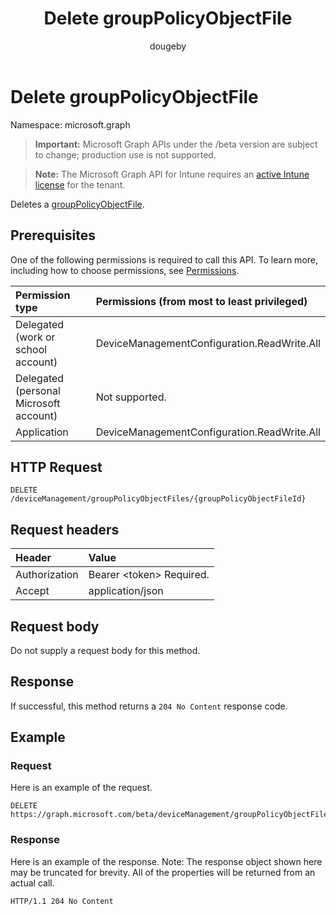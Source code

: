 ﻿---
title: "Delete groupPolicyObjectFile"
description: "Deletes a groupPolicyObjectFile."
author: "dougeby"
localization_priority: Normal
ms.prod: "intune"
doc_type: apiPageType
---

# Delete groupPolicyObjectFile

Namespace: microsoft.graph

> **Important:** Microsoft Graph APIs under the /beta version are subject to change; production use is not supported.

> **Note:** The Microsoft Graph API for Intune requires an [active Intune license](https://go.microsoft.com/fwlink/?linkid=839381) for the tenant.

Deletes a [groupPolicyObjectFile](../resources/intune-gpanalyticsservice-grouppolicyobjectfile.md).

## Prerequisites

One of the following permissions is required to call this API. To learn more, including how to choose permissions, see [Permissions](/graph/permissions-reference).

| Permission type                        | Permissions (from most to least privileged) |
| :------------------------------------- | :------------------------------------------ |
| Delegated (work or school account)     | DeviceManagementConfiguration.ReadWrite.All |
| Delegated (personal Microsoft account) | Not supported.                              |
| Application                            | DeviceManagementConfiguration.ReadWrite.All |

## HTTP Request

<!-- {
  "blockType": "ignored"
}
-->

```http
DELETE /deviceManagement/groupPolicyObjectFiles/{groupPolicyObjectFileId}
```

## Request headers

| Header        | Value                          |
| :------------ | :----------------------------- |
| Authorization | Bearer &lt;token&gt; Required. |
| Accept        | application/json               |

## Request body

Do not supply a request body for this method.

## Response

If successful, this method returns a `204 No Content` response code.

## Example

### Request

Here is an example of the request.

```http
DELETE https://graph.microsoft.com/beta/deviceManagement/groupPolicyObjectFiles/{groupPolicyObjectFileId}
```

### Response

Here is an example of the response. Note: The response object shown here may be truncated for brevity. All of the properties will be returned from an actual call.

```http
HTTP/1.1 204 No Content
```
